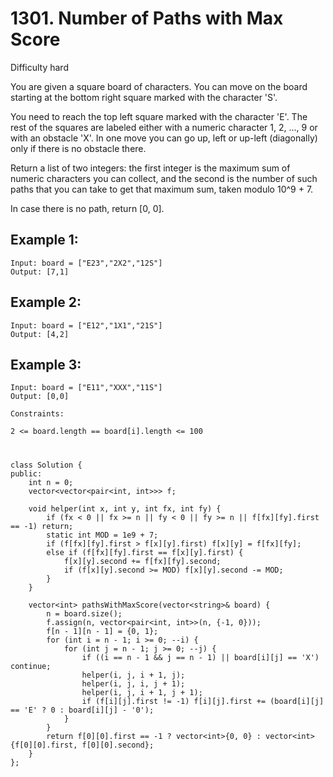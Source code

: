 # 1301. Number of Paths with Max Score
Difficulty hard

You are given a square board of characters. You can move on the board starting at the bottom right square marked with the character 'S'.

You need to reach the top left square marked with the character 'E'. The rest of the squares are labeled either with a numeric character 1, 2, ..., 9 or with an obstacle 'X'. In one move you can go up, left or up-left (diagonally) only if there is no obstacle there.

Return a list of two integers: the first integer is the maximum sum of numeric characters you can collect, and the second is the number of such paths that you can take to get that maximum sum, taken modulo 10^9 + 7.

In case there is no path, return [0, 0].


## Example 1:
```
Input: board = ["E23","2X2","12S"]
Output: [7,1]
```


## Example 2:
```
Input: board = ["E12","1X1","21S"]
Output: [4,2]
```


## Example 3:
```
Input: board = ["E11","XXX","11S"]
Output: [0,0]
```


```
Constraints:

2 <= board.length == board[i].length <= 100
```


#
```
class Solution {
public:
    int n = 0;
    vector<vector<pair<int, int>>> f;

    void helper(int x, int y, int fx, int fy) {
        if (fx < 0 || fx >= n || fy < 0 || fy >= n || f[fx][fy].first == -1) return;
        static int MOD = 1e9 + 7;
        if (f[fx][fy].first > f[x][y].first) f[x][y] = f[fx][fy];
        else if (f[fx][fy].first == f[x][y].first) {
            f[x][y].second += f[fx][fy].second;
            if (f[x][y].second >= MOD) f[x][y].second -= MOD;
        }
    }

    vector<int> pathsWithMaxScore(vector<string>& board) {
        n = board.size();
        f.assign(n, vector<pair<int, int>>(n, {-1, 0}));
        f[n - 1][n - 1] = {0, 1};
        for (int i = n - 1; i >= 0; --i) {
            for (int j = n - 1; j >= 0; --j) {
                if ((i == n - 1 && j == n - 1) || board[i][j] == 'X') continue;
                helper(i, j, i + 1, j);
                helper(i, j, i, j + 1);
                helper(i, j, i + 1, j + 1);
                if (f[i][j].first != -1) f[i][j].first += (board[i][j] == 'E' ? 0 : board[i][j] - '0');
            }
        }
        return f[0][0].first == -1 ? vector<int>{0, 0} : vector<int>{f[0][0].first, f[0][0].second};
    }
};
```